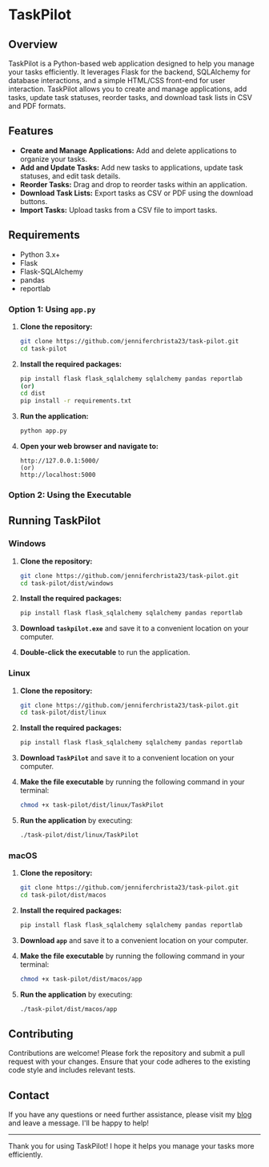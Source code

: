 # TaskPilot

## Overview

TaskPilot is a Python-based web application designed to help you manage your tasks efficiently. It leverages Flask for the backend, SQLAlchemy for database interactions, and a simple HTML/CSS front-end for user interaction. TaskPilot allows you to create and manage applications, add tasks, update task statuses, reorder tasks, and download task lists in CSV and PDF formats.

## Features

- **Create and Manage Applications:** Add and delete applications to organize your tasks.
- **Add and Update Tasks:** Add new tasks to applications, update task statuses, and edit task details.
- **Reorder Tasks:** Drag and drop to reorder tasks within an application.
- **Download Task Lists:** Export tasks as CSV or PDF using the download buttons.
- **Import Tasks:** Upload tasks from a CSV file to import tasks.

## Requirements

- Python 3.x+
- Flask
- Flask-SQLAlchemy
- pandas
- reportlab

### Option 1: Using `app.py`

1. **Clone the repository:**

    ```bash
    git clone https://github.com/jenniferchrista23/task-pilot.git
    cd task-pilot
    ```

2. **Install the required packages:**

    ```bash
    pip install flask flask_sqlalchemy sqlalchemy pandas reportlab
    (or)
    cd dist
    pip install -r requirements.txt
    ```

3. **Run the application:**

    ```bash
    python app.py
    ```

4. **Open your web browser and navigate to:**

    ```
    http://127.0.0.1:5000/
    (or)
    http://localhost:5000
    ```
### Option 2: Using the Executable

## Running TaskPilot

### Windows

1. **Clone the repository:**
   
    ```bash
    git clone https://github.com/jenniferchrista23/task-pilot.git
    cd task-pilot/dist/windows
    ```

2. **Install the required packages:**

    ```bash
    pip install flask flask_sqlalchemy sqlalchemy pandas reportlab
    
3. **Download `taskpilot.exe`** and save it to a convenient location on your computer.
  
4. **Double-click the executable** to run the application.

### Linux

1. **Clone the repository:**
   
    ```bash
    git clone https://github.com/jenniferchrista23/task-pilot.git
    cd task-pilot/dist/linux
    ```
2. **Install the required packages:**

    ```bash
    pip install flask flask_sqlalchemy sqlalchemy pandas reportlab   
3. **Download `TaskPilot`** and save it to a convenient location on your computer.
4. **Make the file executable** by running the following command in your terminal:

    ```bash
    chmod +x task-pilot/dist/linux/TaskPilot
    ```

5. **Run the application** by executing:

    ```bash
    ./task-pilot/dist/linux/TaskPilot
    ```

### macOS

1. **Clone the repository:**
   
    ```bash
    git clone https://github.com/jenniferchrista23/task-pilot.git
    cd task-pilot/dist/macos
    ```
2. **Install the required packages:**

    ```bash
    pip install flask flask_sqlalchemy sqlalchemy pandas reportlab   
3. **Download `app`** and save it to a convenient location on your computer.
4. **Make the file executable** by running the following command in your terminal:

    ```bash
    chmod +x task-pilot/dist/macos/app
    ```

5. **Run the application** by executing:

    ```bash
    ./task-pilot/dist/macos/app
    ```

## Contributing

Contributions are welcome! Please fork the repository and submit a pull request with your changes. Ensure that your code adheres to the existing code style and includes relevant tests.

## Contact

If you have any questions or need further assistance, please visit my [blog](https://devops-learning-spot.blogspot.com/) and leave a message. I'll be happy to help!

---

Thank you for using TaskPilot! I hope it helps you manage your tasks more efficiently.
